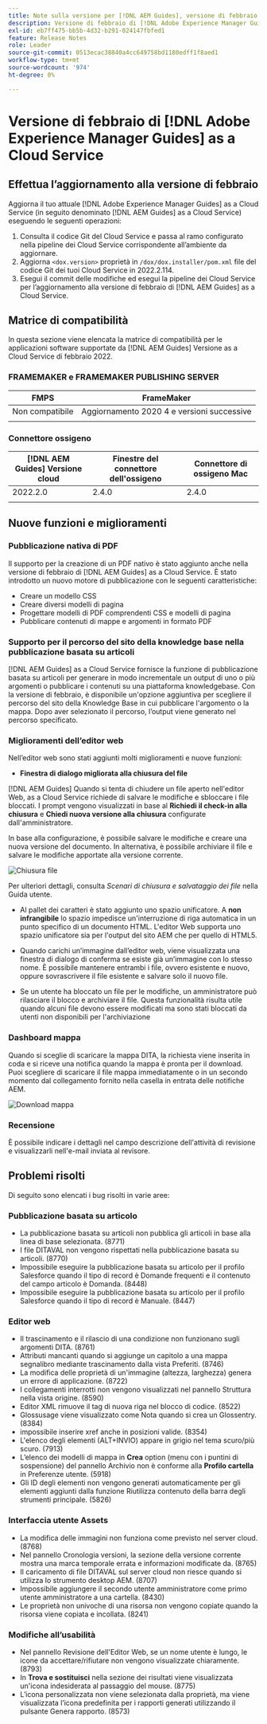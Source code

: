 ```yaml
---
title: Note sulla versione per [!DNL AEM Guides], versione di febbraio 2022
description: Versione di febbraio di [!DNL Adobe Experience Manager Guides] as a Cloud Service
exl-id: eb7ff475-bb5b-4d32-b291-024147fbfed1
feature: Release Notes
role: Leader
source-git-commit: 0513ecac38840a4cc649758bd1180edff1f8aed1
workflow-type: tm+mt
source-wordcount: '974'
ht-degree: 0%

---
```


# Versione di febbraio di [!DNL Adobe Experience Manager Guides] as a Cloud Service

## Effettua l’aggiornamento alla versione di febbraio

Aggiorna il tuo attuale [!DNL Adobe Experience Manager Guides] as a Cloud Service (in seguito denominato [!DNL AEM Guides] as a Cloud Service) eseguendo le seguenti operazioni:
1. Consulta il codice Git del Cloud Service e passa al ramo configurato nella pipeline dei Cloud Service corrispondente all’ambiente da aggiornare.
1. Aggiorna `<dox.version>` proprietà in `/dox/dox.installer/pom.xml` file del codice Git dei tuoi Cloud Service in 2022.2.114.
1. Esegui il commit delle modifiche ed esegui la pipeline dei Cloud Service per l’aggiornamento alla versione di febbraio di [!DNL AEM Guides] as a Cloud Service.

## Matrice di compatibilità

In questa sezione viene elencata la matrice di compatibilità per le applicazioni software supportate da [!DNL AEM Guides] Versione as a Cloud Service di febbraio 2022.

### FRAMEMAKER e FRAMEMAKER PUBLISHING SERVER

| FMPS | FrameMaker |
| --- | --- |
| Non compatibile | Aggiornamento 2020 4 e versioni successive |
| | |


### Connettore ossigeno

| [!DNL AEM Guides] Versione cloud | Finestre del connettore dell&#39;ossigeno | Connettore di ossigeno Mac |
| --- | --- | --- |
| 2022.2.0 | 2.4.0 | 2.4.0 |
|  |  |  |


## Nuove funzioni e miglioramenti

### Pubblicazione nativa di PDF

Il supporto per la creazione di un PDF nativo è stato aggiunto anche nella versione di febbraio di [!DNL AEM Guides] as a Cloud Service. È stato introdotto un nuovo motore di pubblicazione con le seguenti caratteristiche:
* Creare un modello CSS
* Creare diversi modelli di pagina
* Progettare modelli di PDF comprendenti CSS e modelli di pagina
* Pubblicare contenuti di mappe e argomenti in formato PDF

### Supporto per il percorso del sito della knowledge base nella pubblicazione basata su articoli

[!DNL AEM Guides] as a Cloud Service fornisce la funzione di pubblicazione basata su articoli per generare in modo incrementale un output di uno o più argomenti o pubblicare i contenuti su una piattaforma knowledgebase. Con la versione di febbraio, è disponibile un&#39;opzione aggiuntiva per scegliere il percorso del sito della Knowledge Base in cui pubblicare l&#39;argomento o la mappa. Dopo aver selezionato il percorso, l’output viene generato nel percorso specificato.

### Miglioramenti dell’editor web

Nell’editor web sono stati aggiunti molti miglioramenti e nuove funzioni:

* **Finestra di dialogo migliorata alla chiusura del file**

[!DNL AEM Guides] Quando si tenta di chiudere un file aperto nell&#39;editor Web, as a Cloud Service richiede di salvare le modifiche e sbloccare i file bloccati. I prompt vengono visualizzati in base al **Richiedi il check-in alla chiusura** e **Chiedi nuova versione alla chiusura** configurate dall&#39;amministratore.

In base alla configurazione, è possibile salvare le modifiche e creare una nuova versione del documento. In alternativa, è possibile archiviare il file e salvare le modifiche apportate alla versione corrente.

![Chiusura file](assets/file-close-save-changes-unlock.png)

Per ulteriori dettagli, consulta *Scenari di chiusura e salvataggio dei file* nella Guida utente.

* Al pallet dei caratteri è stato aggiunto uno spazio unificatore.  A **non infrangibile** lo spazio impedisce un&#39;interruzione di riga automatica in un punto specifico di un documento HTML. L&#39;editor Web supporta uno spazio unificatore sia per l&#39;output del sito AEM che per quello di HTML5.

* Quando carichi un’immagine dall’editor web, viene visualizzata una finestra di dialogo di conferma se esiste già un’immagine con lo stesso nome. È possibile mantenere entrambi i file, ovvero esistente e nuovo, oppure sovrascrivere il file esistente e salvare solo il nuovo file.

* Se un utente ha bloccato un file per le modifiche, un amministratore può rilasciare il blocco e archiviare il file. Questa funzionalità risulta utile quando alcuni file devono essere modificati ma sono stati bloccati da utenti non disponibili per l&#39;archiviazione

### Dashboard mappa

Quando si sceglie di scaricare la mappa DITA, la richiesta viene inserita in coda e si riceve una notifica quando la mappa è pronta per il download. Puoi scegliere di scaricare il file mappa immediatamente o in un secondo momento dal collegamento fornito nella casella in entrata delle notifiche AEM.

![Download mappa](assets/download-map-prompt.png)

### Recensione

È possibile indicare i dettagli nel campo descrizione dell&#39;attività di revisione e visualizzarli nell&#39;e-mail inviata al revisore.

## Problemi risolti

Di seguito sono elencati i bug risolti in varie aree:

### Pubblicazione basata su articolo

* La pubblicazione basata su articoli non pubblica gli articoli in base alla linea di base selezionata. (8771)
* I file DITAVAL non vengono rispettati nella pubblicazione basata su articoli. (8770)
* Impossibile eseguire la pubblicazione basata su articolo per il profilo Salesforce quando il tipo di record è Domande frequenti e il contenuto del campo articolo è Domanda. (8448)
* Impossibile eseguire la pubblicazione basata su articolo per il profilo Salesforce quando il tipo di record è Manuale. (8447)

### Editor web

* Il trascinamento e il rilascio di una condizione non funzionano sugli argomenti DITA. (8761)
* Attributi mancanti quando si aggiunge un capitolo a una mappa segnalibro mediante trascinamento dalla vista Preferiti. (8746)
* La modifica delle proprietà di un&#39;immagine (altezza, larghezza) genera un errore di applicazione. (8722)
* I collegamenti interrotti non vengono visualizzati nel pannello Struttura nella vista origine. (8590)
* Editor XML rimuove il tag di nuova riga nel blocco di codice. (8522)
* Glossusage viene visualizzato come Nota quando si crea un Glossentry. (8384)
* impossibile inserire xref anche in posizioni valide. (8354)
* L&#39;elenco degli elementi (ALT+INVIO) appare in grigio nel tema scuro/più scuro. (7913)
* L’elenco dei modelli di mappa in **Crea** option (menu con i puntini di sospensione) del pannello Archivio non è conforme alla **Profilo cartella** in Preferenze utente. (5918)
* Gli ID degli elementi non vengono generati automaticamente per gli elementi aggiunti dalla funzione Riutilizza contenuto della barra degli strumenti principale. (5826)

### Interfaccia utente Assets

* La modifica delle immagini non funziona come previsto nel server cloud. (8768)
* Nel pannello Cronologia versioni, la sezione della versione corrente mostra una marca temporale errata e informazioni modificate da. (8765)
* Il caricamento di file DITAVAL sul server cloud non riesce quando si utilizza lo strumento desktop AEM. (8707)
* Impossibile aggiungere il secondo utente amministratore come primo utente amministratore a una cartella. (8430)
* Le proprietà non univoche di una risorsa non vengono copiate quando la risorsa viene copiata e incollata. (8241)

### Modifiche all’usabilità

* Nel pannello Revisione dell&#39;Editor Web, se un nome utente è lungo, le icone da accettare/rifiutare non vengono visualizzate chiaramente. (8793)
* In **Trova e sostituisci** nella sezione dei risultati viene visualizzata un&#39;icona indesiderata al passaggio del mouse. (8775)
* L’icona personalizzata non viene selezionata dalla proprietà, ma viene visualizzata l’icona predefinita per i rapporti generati utilizzando il pulsante Genera rapporto. (8573)
